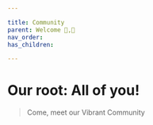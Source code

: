 ```yaml
---

title: Community
parent: Welcome 🦾,🚀
nav_order:
has_children:

---
```


# Our root: All of you!
> Come, meet our Vibrant Community

